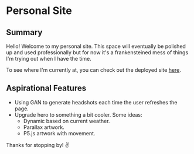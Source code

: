 # Personal Site
## Summary
Hello! Welcome to my personal site. This space will eventually be polished up and used professionally but for now it's a frankensteined mess of things I'm trying out when I have the time.

To see where I'm currently at, you can check out the deployed site [here](https://katiechurchwell.github.io/personal-site/).

## Aspirational Features
- Using GAN to generate headshots each time the user refreshes the page.
- Upgrade hero to something a bit cooler. Some ideas:
  - Dynamic based on current weather.
  - Parallax artwork.
  - P5.js artwork with movement.

Thanks for stopping by! :v:
